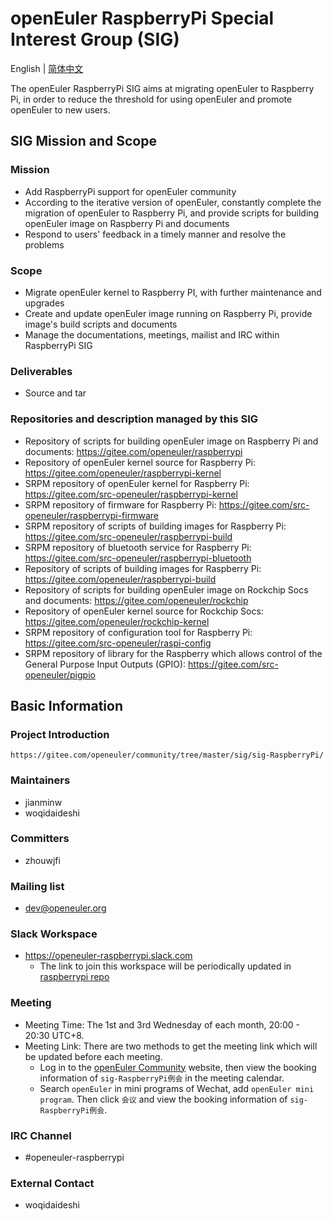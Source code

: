# openEuler RaspberryPi Special Interest Group (SIG)
English | [简体中文](./sig-RaspberryPi_cn.md)

The openEuler RaspberryPi SIG aims at migrating openEuler to Raspberry Pi, in order to reduce the threshold for using openEuler and promote openEuler to new users.


## SIG Mission and Scope

### Mission
- Add RaspberryPi support for openEuler community
- According to the iterative version of openEuler, constantly complete the migration of openEuler to Raspberry Pi, and provide scripts for building openEuler image on Raspberry Pi and documents
- Respond to users' feedback in a timely manner and resolve the problems

### Scope

- Migrate openEuler kernel to Raspberry PI, with further maintenance and upgrades
- Create and update openEuler image running on Raspberry Pi, provide image's build scripts and documents
- Manage the documentations, meetings, mailist and IRC within RaspberryPi SIG

### Deliverables

- Source and tar

### Repositories and description managed by this SIG

- Repository of scripts for building openEuler image on Raspberry Pi and documents: https://gitee.com/openeuler/raspberrypi
- Repository of openEuler kernel source for Raspberry Pi: https://gitee.com/openeuler/raspberrypi-kernel
- SRPM repository of openEuler kernel for Raspberry Pi: https://gitee.com/src-openeuler/raspberrypi-kernel
- SRPM repository of firmware for Raspberry Pi: https://gitee.com/src-openeuler/raspberrypi-firmware
- SRPM repository of scripts of building images for Raspberry Pi: https://gitee.com/src-openeuler/raspberrypi-build
- SRPM repository of bluetooth service for Raspberry Pi: https://gitee.com/src-openeuler/raspberrypi-bluetooth
- Repository of scripts of building images for Raspberry Pi: https://gitee.com/openeuler/raspberrypi-build
- Repository of scripts for building openEuler image on Rockchip Socs and documents: https://gitee.com/openeuler/rockchip
- Repository of openEuler kernel source for Rockchip Socs: https://gitee.com/openeuler/rockchip-kernel
- SRPM repository of configuration tool for Raspberry Pi: https://gitee.com/src-openeuler/raspi-config
- SRPM repository of library for the Raspberry which allows control of the General Purpose Input Outputs (GPIO): https://gitee.com/src-openeuler/pigpio

## Basic Information

### Project Introduction
    https://gitee.com/openeuler/community/tree/master/sig/sig-RaspberryPi/

### Maintainers
- jianminw
- woqidaideshi

### Committers
- zhouwjfi

### Mailing list
- dev@openeuler.org

### Slack Workspace
- https://openeuler-raspberrypi.slack.com
  - The link to join this workspace will be periodically updated in [raspberrypi repo](https://gitee.com/openeuler/raspberrypi)

### Meeting
- Meeting Time: The 1st and 3rd Wednesday of each month, 20:00 - 20:30 UTC+8.
- Meeting Link: There are two methods to get the meeting link which will be updated before each meeting.
  - Log in to the [openEuler Community](https://openeuler.org/) website, then view the booking information of `sig-RaspberryPi例会` in the meeting calendar.
  - Search `openEuler` in mini programs of Wechat, add `openEuler mini program`. Then click `会议` and view the booking information of `sig-RaspberryPi例会`.

### IRC Channel
- #openeuler-raspberrypi

### External Contact
- woqidaideshi
